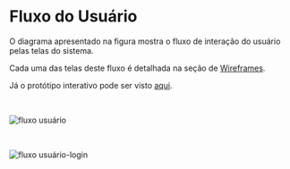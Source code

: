 # Fluxo do Usuário

O diagrama apresentado na figura mostra o fluxo de interação do usuário pelas telas do sistema. 

Cada uma das telas deste fluxo é detalhada na seção de [Wireframes](https://github.com/ICEI-PUC-Minas-PPLCC-TI/tiaw-ppl-cc-m-20212-aulas-particulares-01/blob/master/Documentacao/02-ProjetoDaSolu%C3%A7%C3%A3o/03-Wireframes.md).

Já o protótipo interativo pode ser visto [aqui](https://www.figma.com/proto/LuIool962Nh8OrpR43faEU/prototipo?node-id=2%3A269&scaling=min-zoom&page-id=0%3A1&starting-point-node-id=2%3A269).

<br>


![fluxo usuário](https://user-images.githubusercontent.com/89420917/145809110-24805aca-6d72-40a1-a90f-f77f5a0406be.png)

<br>

![fluxo usuário-login](https://user-images.githubusercontent.com/89420917/145809112-4270ff99-bb29-4303-abd6-5393089cddf7.png)
